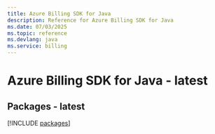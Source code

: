 ```yaml
---
title: Azure Billing SDK for Java
description: Reference for Azure Billing SDK for Java
ms.date: 07/03/2025
ms.topic: reference
ms.devlang: java
ms.service: billing
---
```

# Azure Billing SDK for Java - latest
## Packages - latest
[!INCLUDE [packages](billing-index.md)]